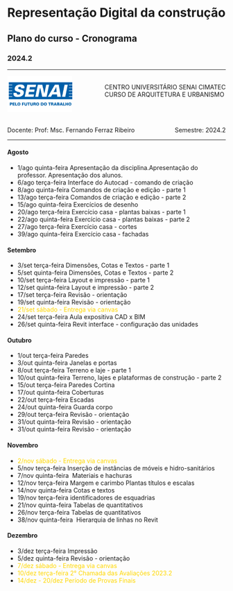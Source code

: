 # Representação Digital da construção
## Plano do curso - Cronograma
### 2024.2

-----

<div style= "align: top;">

<span style="float: left;">
<img src="../../../figs_gerais/senai_logo.png" width="150">

</span>
<span style="float: right;"><br>
CENTRO UNIVERSITÁRIO SENAI CIMATEC <br>
CURSO DE ARQUITETURA E URBANISMO

</span>


</div>

<br><br><br><br><br><br>

<div>
    <span style="float: left;">Docente: Prof: Msc. Fernando Ferraz Ribeiro</span>
    <span style="float: right;">Semestre: 2024.2</span>
</div>

<br>

---



#### Agosto

* 1/ago	    quinta-feira	Apresentação da disciplina.Apresentação do professor. Apresentação dos alunos.
* 6/ago	    terça-feira	    Interface do Autocad - comando de criação
* 8/ago	    quinta-feira	Comandos de criação e edição - parte 1
* 13/ago	terça-feira	    Comandos de criação e edição - parte 2
* 15/ago	quinta-feira	Exercícios de desenho
* 20/ago	terça-feira	    Exercício casa - plantas baixas - parte 1
* 22/ago	quinta-feira	Exercício casa - plantas baixas - parte 2
* 27/ago	terça-feira	    Exercício casa - cortes
* 39/ago	quinta-feira	Exercício casa - fachadas


#### Setembro

* 3/set	    terça-feira	Dimensões, Cotas e Textos - parte 1
* 5/set	    quinta-feira    Dimensões, Cotas e Textos - parte 2
* 10/set	terça-feira	    Layout e impressão - parte 1
* 12/set	quinta-feira	Layout e impressão - parte 2
* 17/set	terça-feira	Revisão - orientação
* 19/set	quinta-feira	Revisão - orientação 
* <span style="color:Gold">21/set    sábado - Entrega via canvas <!-- [edital AV1](./av1_edital_rdc.md) --></span>
* 24/set	terça-feira	Aula expositiva CAD x BIM
* 26/set	quinta-feira	Revit interface - configuração das unidades


#### Outubro

* 1/out	    terça-feira	    Paredes
* 3/out	    quinta-feira	Janelas e portas
* 8/out	    terça-feira	    Terreno e laje - parte 1
* 10/out	quinta-feira	Terreno, lajes e plataformas de construção - parte 2
* 15/out	terça-feira	    Paredes Cortina
* 17/out	quinta-feira	Coberturas
* 22/out	terça-feira	    Escadas
* 24/out	quinta-feira	Guarda corpo
* 29/out	terça-feira	    Revisão - orientação
* 31/out	quinta-feira	Revisão - orientação
* 31/out	quinta-feira	Revisão - orientação

#### Novembro

* <span style="color:Gold"> 2/nov	sábado	- Entrega via canvas <!-- [avaliação Av2](./av2_edital_rdc.md) --></span>
* 5/nov	    terça-feira	    Inserção de instâncias de móveis e hidro-sanitários
* 7/nov	    quinta-feira	 Materiais e hachuras
* 12/nov	terça-feira	    Margem e carimbo Plantas títulos e escalas
* 14/nov	quinta-feira	Cotas e textos
* 19/nov	terça-feira	    identificadores de esquadrias
* 21/nov	quinta-feira	Tabelas de quantitativos
* 26/nov	terça-feira	    Tabelas de quantitativos
* 38/nov	quinta-feira	 Hierarquia de linhas no Revit

#### Dezembro

* 3/dez	    terça-feira	Impressão
* 5/dez	    quinta-feira	Revisão - orientação
*  <span style="color:Gold">7/dez     sábado    - Entrega via canvas</span><!-- [Av3](./av3_edital_rdc.md) -->
* <span style="color:Gold">10/dez	terça-feira	    2° Chamada das Avaliações 2023.2</span>
* <span style="color:Gold">14/dez - 20/dez   Período de Provas Finais</span>

 
